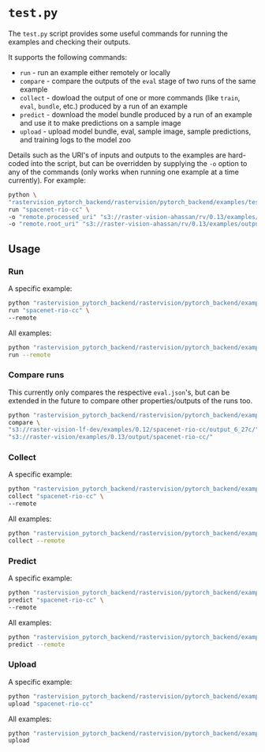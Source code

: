 # `test.py`
The `test.py` script provides some useful commands for running the examples and checking their outputs.

It supports the following commands:
- `run` - run an example either remotely or locally
- `compare` - compare the outputs of the `eval` stage of two runs of the same example
- `collect` - dowload the output of one or more commands (like `train`, `eval`, `bundle`, etc.) produced by a run of an example
- `predict` - download the model bundle produced by a run of an example and use it to make predictions on a sample image
- `upload` - upload model bundle, eval, sample image, sample predictions, and training logs to the model zoo

Details such as the URI's of inputs and outputs to the examples are hard-coded into the script, but can be overridden by supplying the `-o` option to any of the commands (only works when running one example at a time currently). For example:
```bash
python \
"rastervision_pytorch_backend/rastervision/pytorch_backend/examples/test.py" \
run "spacenet-rio-cc" \
-o "remote.processed_uri" "s3://raster-vision-ahassan/rv/0.13/examples/processed/spacenet/rio" \
-o "remote.root_uri" "s3://raster-vision-ahassan/rv/0.13/examples/output/cc/spacenet-rio/" \
```

## Usage

### Run
A specific example:
```bash
python "rastervision_pytorch_backend/rastervision/pytorch_backend/examples/test.py" \
run "spacenet-rio-cc" \
--remote
```
All examples:
```bash
python "rastervision_pytorch_backend/rastervision/pytorch_backend/examples/test.py" \
run --remote
```

### Compare runs
This currently only compares the respective `eval.json`'s, but can be extended in the future to compare other properties/outputs of the runs too.
```bash
python "rastervision_pytorch_backend/rastervision/pytorch_backend/examples/test.py" \
compare \
"s3://raster-vision-lf-dev/examples/0.12/spacenet-rio-cc/output_6_27c/" \
"s3://raster-vision/examples/0.13/output/spacenet-rio-cc/"
```

### Collect
A specific example:
```bash
python "rastervision_pytorch_backend/rastervision/pytorch_backend/examples/test.py" \
collect "spacenet-rio-cc" \
--remote
```
All examples:
```bash
python "rastervision_pytorch_backend/rastervision/pytorch_backend/examples/test.py" \
collect --remote
```

### Predict
A specific example:
```bash
python "rastervision_pytorch_backend/rastervision/pytorch_backend/examples/test.py" \
predict "spacenet-rio-cc" \
--remote
```
All examples:
```bash
python "rastervision_pytorch_backend/rastervision/pytorch_backend/examples/test.py" \
predict --remote
```

### Upload
A specific example:
```bash
python "rastervision_pytorch_backend/rastervision/pytorch_backend/examples/test.py" \
upload "spacenet-rio-cc"
```
All examples:
```bash
python "rastervision_pytorch_backend/rastervision/pytorch_backend/examples/test.py" \
upload
```
